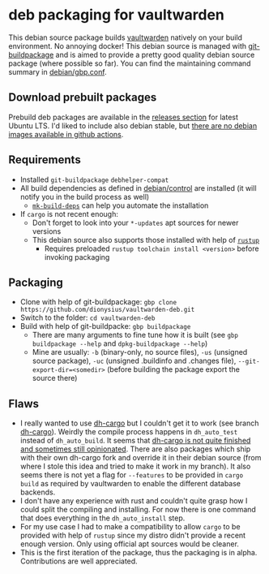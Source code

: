 # deb packaging for vaultwarden

This debian source package builds [vaultwarden](https://github.com/dani-garcia/vaultwarden/) natively on your build environment. No annoying docker! This debian source is managed with [git-buildpackage](https://wiki.debian.org/PackagingWithGit) and is aimed to provide a pretty good quality debian source package (where possible so far). You can find the maintaining command summary in [debian/gbp.conf](debian/gbp.conf).

## Download prebuilt packages

Prebuild deb packages are available in the [releases section](https://github.com/dionysius/vaultwarden-deb/releases) for latest Ubuntu LTS. I'd liked to include also debian stable, but [there are no debian images available in github actions](https://github.com/actions/runner-images).

## Requirements

- Installed `git-buildpackage` `debhelper-compat`
- All build dependencies as defined in [debian/control](debian/control) are installed (it will notify you in the build process as well)
  - [`mk-build-deps`](https://manpages.debian.org/testing/devscripts/mk-build-deps.1.en.html) can help you automate the installation
- If `cargo` is not recent enough:
  - Don't forget to look into your `*-updates` apt sources for newer versions
  - This debian source also supports those installed with help of [`rustup`](https://rustup.rs)
    - Requires preloaded `rustup toolchain install <version>` before invoking packaging

## Packaging

- Clone with help of git-buildpackage: `gbp clone https://github.com/dionysius/vaultwarden-deb.git`
- Switch to the folder: `cd vaultwarden-deb`
- Build with help of git-buildpacke: `gbp buildpackage`
  - There are many arguments to fine tune how it is built (see `gbp buildpackage --help` and `dpkg-buildpackage --help`)
  - Mine are usually: `-b` (binary-only, no source files), `-us` (unsigned source package), `-uc` (unsigned .buildinfo and .changes file), `--git-export-dir=<somedir>` (before building the package export the source there)

## Flaws

- I really wanted to use [dh-cargo](https://packages.debian.org/sid/dh-cargo) but I couldn't get it to work (see branch [dh-cargo](https://github.com/dionysius/vaultwarden-deb/tree/dh-cargo/)). Weirdly the compile process happens in `dh_auto_test` instead of `dh_auto_build`. It seems that [dh-cargo is not quite finished and sometimes still opinionated](https://salsa.debian.org/search?search=dh-cargo). There are also packages which ship with their own dh-cargo fork and override it in their debian source (from where I stole this idea and tried to make it work in my branch). It also seems there is not yet a flag for `--features` to be provided in `cargo build` as required by vaultwarden to enable the different database backends.
- I don't have any experience with rust and couldn't quite grasp how I could split the compiling and installing. For now there is one command that does everything in the `dh_auto_install` step.
- For my use case I had to make a compatibility to allow `cargo` to be provided with help of `rustup` since my distro didn't provide a recent enough version. Only using official apt sources would be cleaner.
- This is the first iteration of the package, thus the packaging is in alpha. Contributions are well appreciated.
